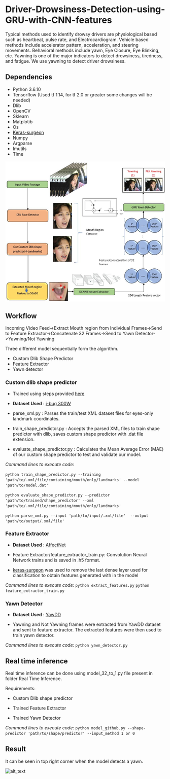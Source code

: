 # Driver-Drowsiness-Detection-using-GRU-with-CNN-features

Typical methods used to identify drowsy drivers are physiological based such as heartbeat, pulse rate, and Electrocardiogram. Vehicle based methods include accelerator pattern, acceleration, and steering movements. Behavioral methods include yawn, Eye Closure, Eye Blinking, etc. Yawning is one of the major indicators to detect drowsiness, tiredness, and fatigue. We use yawning to detect driver drowsiness.

## Dependencies
* Python 3.6.10
* Tensorflow (Used tf 1.14, for tf 2.0 or greater some changes will be needed)
* Dlib
* OpenCV
* Sklearn 
* Matplotib
* Os
* [Keras-surgeon](https://github.com/BenWhetton/keras-surgeon)
* Numpy
* Argparse
* Imutils
* Time


<img src="https://github.com/srivastava-ayush/Driver-Drowsiness-Detection-using-GRU-with-CNN-features/blob/main/Capture_3.JPG" width="600">

## Workflow

Incoming Video Feed->Extract Mouth region from Individual Frames->Send to Feature Extractor->Concatenate 32 Frames->Send to Yawn Detector->Yawning/Not Yawning

Three different model sequentially form the algorithm.

* Custom Dlib Shape Predictor
* Feature Extractor
* Yawn detector


### Custom dlib shape predictor 
* Trained using steps provided [here](https://www.pyimagesearch.com/2019/12/16/training-a-custom-dlib-shape-predictor/)

* **Dataset Used** : [i-bug 300W](https://ibug.doc.ic.ac.uk/resources/300-W/)

* parse_xml.py : Parses the train/test XML dataset files for eyes-only landmark coordinates.

* train_shape_predictor.py : Accepts the parsed XML files to train shape predictor with dlib, saves custom shape predictor with .dat file extension.

* evaluate_shape_predictor.py : Calculates the Mean Average Error (MAE) of our custom shape predictor to test and validate our model.

_Command lines to execute code:_

`python train_shape_predictor.py --training 'path/to/.xml/file/comtaining/mouth/only/landmarks' --model 'path/to/model.dat'`

`python evaluate_shape_predictor.py --predictor 'path/to/trained/shape_predictor' --xml 'path/to/.xml/file/comtaining/mouth/only/landmarks'`

`python parse_xml.py --input 'path/to/input/.xml/file'  --output 'path/to/output/.xml/file'`

### Feature Extractor

* **Dataset Used** : [AffectNet](http://mohammadmahoor.com/affectnet/)

* Feature Extractor/feature_extractor_train.py: Convolution Neural Network trains and is saved in .h5 format.

* [keras-surgeon](https://github.com/BenWhetton/keras-surgeon) was used to remove the last dense layer used for classification to obtain features generated with in the model


_Command lines to execute code:_  `python extract_features.py`  `python feature_extractor_train.py`

### Yawn Detector

* **Dataset Used** : [YawDD](https://www.researchgate.net/publication/262255270_YawDD_A_yawning_detection_dataset)

* Yawning and Not Yawning frames were extracted from YawDD dataset and sent to feature extractor. The extracted features were then used to train yawn detector.

_Command lines to execute code:_ `python yawn_detector.py`



## Real time inference
Real time inference can be done using model_32_to_1.py file present in folder Real Time Inference.

Requirements:

* Custom Dlib shape predictor

* Trained Feature Extractor

* Trained Yawn Detector

_Command lines to execute code:_
`python model_github.py --shape-predictor 'path/to/shape/predictor' --input_method 1 or 0`

## Result

It can be seen in top right corner when the model detects a yawn.

![alt_text](https://github.com/srivastava-ayush/Driver-Drowsiness-Detection-using-GRU-with-CNN-features/blob/main/Real%20Time%20Inference/yawdd_test.gif)
